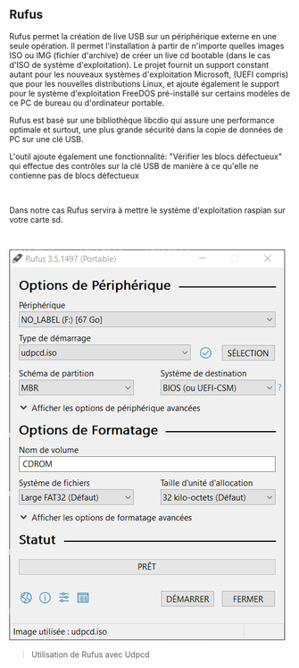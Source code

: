 
Rufus
---
 Rufus permet la création de live USB sur un périphérique externe en une seule opération. 
 Il permet l'installation à partir de n'importe quelles images ISO ou IMG (fichier d'archive) de créer un live cd bootable (dans le cas d'ISO de système d'exploitation).
Le projet fournit un support constant autant pour les nouveaux systèmes d'exploitation
Microsoft, (UEFI compris) que pour les nouvelles distributions Linux, et ajoute
également le support pour le système d'exploitation FreeDOS pré-installé sur certains
modèles de ce PC de bureau ou d'ordinateur portable.
<br>


Rufus est basé sur une bibliothèque libcdio qui assure une performance optimale et
surtout, une plus grande sécurité dans la copie de données de PC sur une clé USB.
<br>


L'outil ajoute également une fonctionnalité: "Vérifier les blocs défectueux" qui
effectue des contrôles sur la clé USB de manière à ce qu'elle ne contienne pas de blocs
défectueux
 
 <br>
 
 Dans notre cas Rufus servira à mettre le système d'exploitation raspian sur votre carte sd.
 
 <br>
 
 ![alt text](https://github.com/Tadeu-Luc/Routeur_Wifi_VPN/blob/master/img/Applicatif/2019-05-24%2014_56_51-Rufus%203.5.1497%20(Portable).png)
>Utilisation de Rufus avec Udpcd
 

